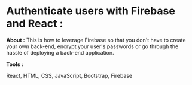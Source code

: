 

# Authenticate users with Firebase and React :


**About :**
This is how to leverage Firebase so that you don't have to create your own back-end, encrypt your user's passwords or go through the hassle of deploying a back-end application.


**Tools :**

React, HTML, CSS, JavaScript, Bootstrap, Firebase
